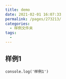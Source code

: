 ```yaml
---
title: demo
date: 2021-02-01 16:07:33
permalink: /pages/273213/
categories:
  - 样例文件夹
tags:
  - 
---
```

## 样例1
```
console.log('样例1')
```